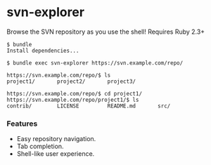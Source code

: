 svn-explorer
========
Browse the SVN repository as you use the shell! Requires Ruby 2.3+

```console
$ bundle
Install dependencies...

$ bundle exec svn-explorer https://svn.example.com/repo/

https://svn.example.com/repo/$ ls
project1/       project2/       project3/

https://svn.example.com/repo/$ cd project1/
https://svn.example.com/repo/project1/$ ls
contrib/        LICENSE         README.md       src/
```

### Features
- Easy repository navigation.
- Tab completion.
- Shell-like user experience.
